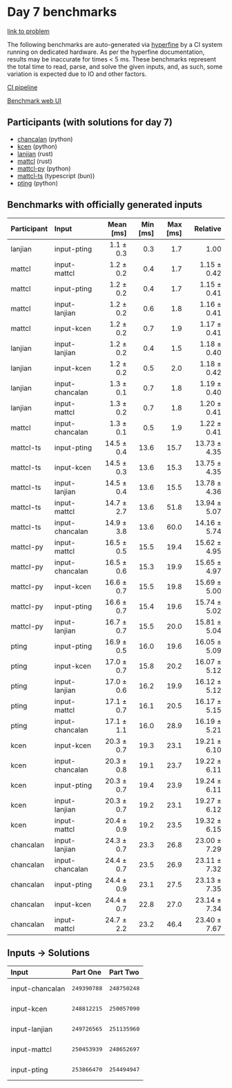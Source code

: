 # Day 7 benchmarks

[link to problem](https://adventofcode.com/2023/day/7)

The following benchmarks are auto-generated via
[hyperfine](https://github.com/sharkdp/hyperfine) by a CI system running on
dedicated hardware. As per the hyperfine documentation, results may be
inaccurate for times < 5 ms. These benchmarks represent the total time to read,
parse, and solve the given inputs, and, as such, some variation is expected due
to IO and other factors.

[CI pipeline](http://ci.papercode.net:8080/teams/main/pipelines/aoc2023)

[Benchmark web UI](https://aoc.ancalagon.black)


## Participants (with solutions for day 7)

- [chancalan](https://github.com/chancalan/aoc2023) (python)
- [kcen](https://github.com/kcen/aoc2023) (python)
- [lanjian](https://github.com/lanjian/aoc-2023) (rust)
- [mattcl](https://github.com/mattcl/aoc2023) (rust)
- [mattcl-py](https://github.com/mattcl/aoc2023-py) (python)
- [mattcl-ts](https://github.com/mattcl/aoc2023-js) (typescript (bun))
- [pting](https://github.com/pting/aoc2023) (python)


## Benchmarks with officially generated inputs

| Participant | Input | Mean [ms] | Min [ms] | Max [ms] | Relative |
|:---|:---|---:|---:|---:|---:|
| lanjian | input-pting | 1.1 ± 0.3 | 0.3 | 1.7 | 1.00 |
| mattcl | input-mattcl | 1.2 ± 0.2 | 0.4 | 1.7 | 1.15 ± 0.42 |
| mattcl | input-pting | 1.2 ± 0.2 | 0.4 | 1.7 | 1.15 ± 0.41 |
| mattcl | input-lanjian | 1.2 ± 0.2 | 0.6 | 1.8 | 1.16 ± 0.41 |
| mattcl | input-kcen | 1.2 ± 0.2 | 0.7 | 1.9 | 1.17 ± 0.41 |
| lanjian | input-lanjian | 1.2 ± 0.2 | 0.4 | 1.5 | 1.18 ± 0.40 |
| lanjian | input-kcen | 1.2 ± 0.2 | 0.5 | 2.0 | 1.18 ± 0.42 |
| lanjian | input-chancalan | 1.3 ± 0.1 | 0.7 | 1.8 | 1.19 ± 0.40 |
| lanjian | input-mattcl | 1.3 ± 0.2 | 0.7 | 1.8 | 1.20 ± 0.41 |
| mattcl | input-chancalan | 1.3 ± 0.1 | 0.5 | 1.9 | 1.22 ± 0.41 |
| mattcl-ts | input-pting | 14.5 ± 0.4 | 13.6 | 15.7 | 13.73 ± 4.35 |
| mattcl-ts | input-kcen | 14.5 ± 0.3 | 13.6 | 15.3 | 13.75 ± 4.35 |
| mattcl-ts | input-lanjian | 14.5 ± 0.4 | 13.6 | 15.5 | 13.78 ± 4.36 |
| mattcl-ts | input-mattcl | 14.7 ± 2.7 | 13.6 | 51.8 | 13.94 ± 5.07 |
| mattcl-ts | input-chancalan | 14.9 ± 3.8 | 13.6 | 60.0 | 14.16 ± 5.74 |
| mattcl-py | input-mattcl | 16.5 ± 0.5 | 15.5 | 19.4 | 15.62 ± 4.95 |
| mattcl-py | input-chancalan | 16.5 ± 0.6 | 15.3 | 19.9 | 15.65 ± 4.97 |
| mattcl-py | input-kcen | 16.6 ± 0.7 | 15.5 | 19.8 | 15.69 ± 5.00 |
| mattcl-py | input-pting | 16.6 ± 0.7 | 15.4 | 19.6 | 15.74 ± 5.02 |
| mattcl-py | input-lanjian | 16.7 ± 0.7 | 15.5 | 20.0 | 15.81 ± 5.04 |
| pting | input-pting | 16.9 ± 0.5 | 16.0 | 19.6 | 16.05 ± 5.09 |
| pting | input-kcen | 17.0 ± 0.7 | 15.8 | 20.2 | 16.07 ± 5.12 |
| pting | input-lanjian | 17.0 ± 0.6 | 16.2 | 19.9 | 16.12 ± 5.12 |
| pting | input-mattcl | 17.1 ± 0.7 | 16.1 | 20.5 | 16.17 ± 5.15 |
| pting | input-chancalan | 17.1 ± 1.1 | 16.0 | 28.9 | 16.19 ± 5.21 |
| kcen | input-kcen | 20.3 ± 0.7 | 19.3 | 23.1 | 19.21 ± 6.10 |
| kcen | input-chancalan | 20.3 ± 0.8 | 19.1 | 23.7 | 19.22 ± 6.11 |
| kcen | input-pting | 20.3 ± 0.7 | 19.4 | 23.9 | 19.24 ± 6.11 |
| kcen | input-lanjian | 20.3 ± 0.7 | 19.2 | 23.1 | 19.27 ± 6.12 |
| kcen | input-mattcl | 20.4 ± 0.9 | 19.2 | 23.5 | 19.32 ± 6.15 |
| chancalan | input-lanjian | 24.3 ± 0.7 | 23.3 | 26.8 | 23.00 ± 7.29 |
| chancalan | input-chancalan | 24.4 ± 0.7 | 23.5 | 26.9 | 23.11 ± 7.32 |
| chancalan | input-pting | 24.4 ± 0.9 | 23.1 | 27.5 | 23.13 ± 7.35 |
| chancalan | input-kcen | 24.4 ± 0.7 | 22.8 | 27.0 | 23.14 ± 7.34 |
| chancalan | input-mattcl | 24.7 ± 2.2 | 23.2 | 46.4 | 23.40 ± 7.67 |


## Inputs -> Solutions

| Input | Part One | Part Two |
|:---|:---|:---|
|input-chancalan|<pre>249390788</pre>|<pre>248750248</pre>|
|input-kcen|<pre>248812215</pre>|<pre>250057090</pre>|
|input-lanjian|<pre>249726565</pre>|<pre>251135960</pre>|
|input-mattcl|<pre>250453939</pre>|<pre>248652697</pre>|
|input-pting|<pre>253866470</pre>|<pre>254494947</pre>|